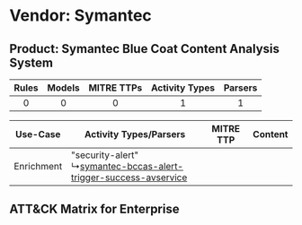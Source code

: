 Vendor: Symantec
================
Product: Symantec Blue Coat Content Analysis System
---------------------------------------------------
| Rules | Models | MITRE TTPs | Activity Types | Parsers |
|:-----:|:------:|:----------:|:--------------:|:-------:|
|   0   |   0    |     0      |       1        |    1    |

|  Use-Case  | Activity Types/Parsers    | MITRE TTP | Content    |
|:----------:| ---- | --------- | ---- |
| Enrichment |  "security-alert"<br> ↳[symantec-bccas-alert-trigger-success-avservice](Ps/pC_symantecbccasalerttriggersuccessavservice.md)<br> |    | [](RM/r_m_symantec_symantec_blue_coat_content_analysis_system_Enrichment.md) |

ATT&CK Matrix for Enterprise
----------------------------
